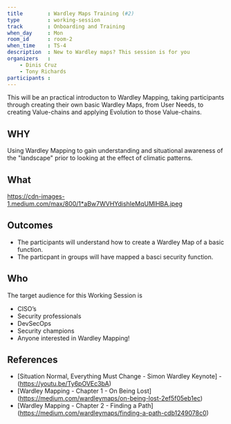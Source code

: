 ```yaml
---
title        : Wardley Maps Training (#2)
type         : working-session
track        : Onboarding and Training
when_day     : Mon
room_id      : room-2
when_time    : TS-4
description  : New to Wardley maps? This session is for you
organizers   :
    - Dinis Cruz
    - Tony Richards
participants :
---
```


This will be an practical introducton to Wardley Mapping, taking participants through creating their own basic Wardley Maps, from User Needs, to creating Value-chains and applying Evolution to those Value-chains.

## WHY

Using Wardley Mapping to gain understanding and situational awareness of the "landscape" prior to looking at the effect of climatic patterns.

## What

https://cdn-images-1.medium.com/max/800/1*aBw7WVHYdishIeMqUMlHBA.jpeg

## Outcomes

- The participants will understand how to create a Wardley Map of a basic function.
- The particpant in groups will have mapped a basci security function.

## Who

The target audience for this Working Session is
- CISO’s
- Security professionals
- DevSecOps
- Security champions
- Anyone interested in Wardley Mapping!

## References
- [Situation Normal, Everything Must Change - Simon Wardley Keynote] - (https://youtu.be/Ty6pOVEc3bA)
- [Wardley Mapping - Chapter 1 - On Being Lost] (https://medium.com/wardleymaps/on-being-lost-2ef5f05eb1ec)
- [Wardley Mapping - Chapter 2 - Finding a Path] (https://medium.com/wardleymaps/finding-a-path-cdb1249078c0)

